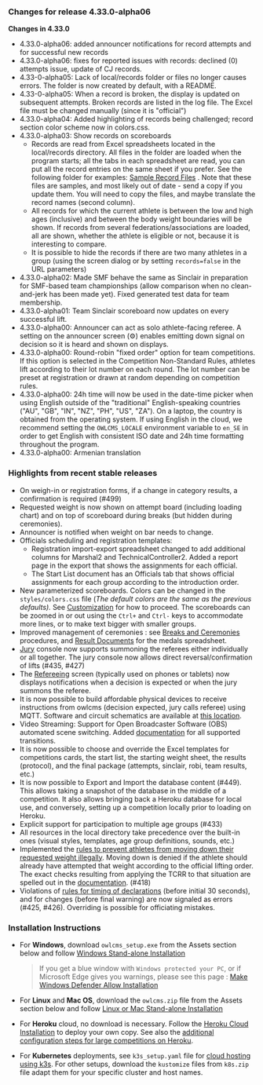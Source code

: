 ### **Changes for release 4.33.0-alpha06**

**Changes in 4.33.0**

- 4.33.0-alpha06: added announcer notifications for record attempts and for successful new records
- 4.33.0-alpha06: fixes for reported issues with records: declined (0) attempts issue, update of CJ records.
- 4.33-0-alpha05: Lack of local/records folder or files no longer causes errors.  The folder is now created by default, with a README.
- 4.33-0-alpha05: When a record is broken, the display is updated on subsequent attempts. Broken records are listed in the log file. The Excel file must be changed manually (since it is "official")
- 4.33.0-alpha04: Added highlighting of records being challenged; record section color scheme now in colors.css.
- 4.33.0-alpha03: Show records on scoreboards
  - Records are read from Excel spreadsheets located in the local/records directory. All files in the folder are loaded when the program starts; all the tabs in each spreadsheet are read, you can put all the record entries on the same sheet if you prefer. See the following folder for examples: [Sample Record Files](https://www.dropbox.com/sh/sbr804kqfwkgs6g/AAAEcT2sih9MmnrpYzkh6Erma?dl=0) . Note that these files are samples, and most likely out of date - send a copy if you update them.   You will need to copy the files, and maybe translate the record names (second column).
  - All records for which the current athlete is between the low and high ages (inclusive) and between the body weight boundaries will be shown.  If records from several federations/associations are loaded, all are shown, whether the athlete is eligible or not, because it is interesting to compare.
  - It is possible to hide the records if there are two many athletes in a group (using the screen dialog or by setting `records=false` in the URL parameters)
- 4.33.0-alpha02: Made SMF behave the same as Sinclair in preparation for SMF-based team championships (allow comparison when no clean-and-jerk has been made yet).  Fixed generated test data for team membership.
- 4.33.0-alpha01: Team Sinclair scoreboard now updates on every successful lift.
- 4.33.0-alpha00: Announcer can act as solo athlete-facing referee. A setting on the announcer screen (⚙) enables emitting down signal on decision so it is heard and shown on displays.
- 4.33.0-alpha00: Round-robin "fixed order" option for team competitions.  If this option is selected in the Competition Non-Standard Rules, athletes lift according to their lot number on each round. The lot number can be preset at registration or drawn at random depending on competition rules.
- 4.33.0-alpha00: 24h time will now be used in the date-time picker when using English outside of the "traditional" English-speaking countries ("AU", "GB", "IN", "NZ", "PH", "US", "ZA").  On a laptop, the country is obtained from the operating system.  If using English in the cloud, we recommend setting the `OWLCMS_LOCALE` environment variable to `en_SE` in order to get English with consistent ISO date and 24h time formatting throughout the program.
- 4.33.0-alpha00: Armenian translation

### Highlights from recent stable releases

- On weigh-in or registration forms, if a change in category results, a confirmation is required (#499)
- Requested weight is now shown on attempt board (including loading chart) and on top of scoreboard during breaks (but hidden during ceremonies).
- Announcer is notified when weight on bar needs to change.
- Officials scheduling and registration templates:
  - Registration import-export spreadsheet changed to add additional columns for Marshal2 and TechnicalController2. Added a report page in the export that shows the assignments for each official.
  - The Start List document has an Officials tab that shows official assignments for each group according to the introduction order.
- New parameterized scoreboards.  Colors can be changed in the `styles/colors.css` file (*The default colors are the same as the previous defaults).*  See [Customization](https://owlcms.github.io/owlcms4-prerelease/#/UploadingLocalSettings) for how to proceed. The scoreboards can be zoomed in or out using the  `Ctrl+` and `Ctrl-` keys to accommodate more lines, or to make text bigger with smaller groups.
- Improved management of ceremonies : see [Breaks and Ceremonies](https://owlcms.github.io/owlcms4-prerelease/#/Breaks) procedures, and [Result Documents](https://owlcms.github.io/owlcms4-prerelease/#/Documents) for the medals spreadsheet.
- [Jury](https://owlcms.github.io/owlcms4-prerelease/#/Jury) console now supports summoning the referees either individually or all together. The jury console now allows direct reversal/confirmation of lifts (#435, #427)  
- The [Refereeing](https://owlcms.github.io/owlcms4-prerelease/#/Refereeing) screen (typically used on phones or tablets) now displays notifications when a decision is expected or when the jury summons the referee.
- It is now possible to build affordable physical devices to receive instructions from owlcms (decision expected, jury calls referee) using MQTT. Software and circuit schematics are available at [this location](http://github.com/jflamy/owlcms-esp32).
- Video Streaming: Support for Open Broadcaster Software (OBS) automated scene switching.  Added [documentation](https://owlcms.github.io/owlcms4-prerelease/#/OBSSceneSwitching) for all supported transitions.
- It is now possible to choose and override the Excel templates for competitions cards, the start list, the starting weight sheet, the results (protocol), and the final package (attempts, sinclair, robi, team results, etc.)
- It is now possible to Export and Import the database content (#449).  This allows taking a snapshot of the database in the middle of a competition. It also allows bringing back a Heroku database for local use, and conversely, setting up a competition locally prior to loading on Heroku.
- Explicit support for participation to multiple age groups (#433)
- All resources in the local directory take precedence over the built-in ones (visual styles, templates, age group definitions, sounds, etc.)
- Implemented the <u>rules to prevent athletes from moving down their requested weight illegally</u>.  Moving down is denied if the athlete should already have attempted that weight according to the official lifting order.  The exact checks resulting from applying the TCRR to that situation are spelled out in the [documentation](https://owlcms.github.io/owlcms4-prerelease/#/Announcing#rules-for-moving-down). (#418)
- Violations of <u>rules for timing of declarations</u> (before initial 30 seconds), and for changes (before final warning) are now signaled as errors (#425, #426). Overriding is possible for officiating mistakes.


### **Installation Instructions**

  - For **Windows**, download `owlcms_setup.exe` from the Assets section below and follow [Windows Stand-alone Installation](https://owlcms.github.io/owlcms4-prerelease/#/LocalWindowsSetup)
    
    > If you get a blue window with `Windows protected your PC`, or if Microsoft Edge gives you warnings, please see this page : [Make Windows Defender Allow Installation](https://owlcms.github.io/owlcms4-prerelease/#/DefenderOff)
    
  - For **Linux** and **Mac OS**, download the `owlcms.zip` file from the Assets section below and follow [Linux or Mac Stand-alone Installation](https://owlcms.github.io/owlcms4-prerelease/#/LocalLinuxMacSetup)

  - For **Heroku** cloud, no download is necessary. Follow the [Heroku Cloud Installation](https://owlcms.github.io/owlcms4-prerelease/#/Cloud) to deploy your own copy.  See also the [additional configuration steps for large competitions on Heroku](https://owlcms.github.io/owlcms4-prerelease/#/HerokuLarge).

  - For **Kubernetes** deployments, see `k3s_setup.yaml` file for [cloud hosting using k3s](https://owlcms.github.io/owlcms4-prerelease/#/DigitalOcean). For other setups, download the `kustomize` files from `k8s.zip` file adapt them for your specific cluster and host names. 
